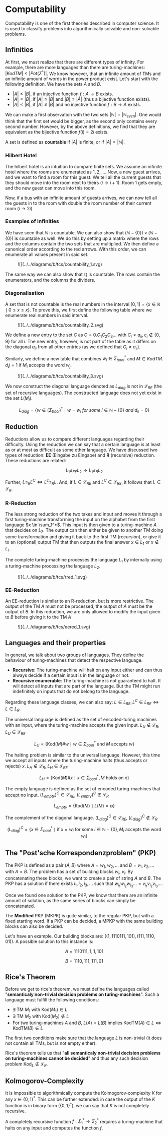 # Computability

Computability is one of the first theories described in computer science. It is used to classify problems into
algorithmically solvable and non-solvable problems.

## Infinities

At first, we must realize that there are different types of infinity. For example, there are more languages than
there are turing-machines: $|KodTM| < |Pot(\Sigma^*)|$. We know however, that an infinite amount of TMs and an infinite
amount of words in the power product exist. Let's start with the following definition. We have the sets $A$ and $B$.

- $|A| \leq |B|$, if an injective function $f: A \to B$ exists.
- $|A| = |B|$, if $|A| \leq |B|$ and $|B| \leq |A|$ (thus a bijective function exists).
- $|A| < |B|$, if $|A| \leq |B|$ and no injective function $f: B \to A$ exists.

We can make a first observation with the two sets $|\mathbb{N}| = |\mathbb{N}_{even}|$. One would think that the first
set would be bigger, as the second only contains every second number. However, by the above definitions, we find that
they are equivalent as the bijective function $f(i)=2i$ exists.

A set is defined as **countable** if $|A|$ is finite, or if $|A| = |\mathbb{N}|$.

### Hilbert Hotel

The hilbert hotel is an intuition to compare finite sets. We assume an infinite hotel where the rooms are enumerated
as $1,2,...$. Now, a new guest arrives, and we want to find a room for this guest. We tell all the current guests that
they should move into the room next to theirs ($i \to i+1$). Room 1 gets empty, and the new guest can move into this
room.

Now, if a bus with an infinite amount of guests arrives, we can now tell all the guests in to the room with double
the room number of their current room ($i \to 2i$).

### Examples of infinities

We have seen that $\mathbb{N}$ is countable. We can also show that $(\mathbb{N} - \{0\}) \times (\mathbb{N} - \{0\})$
is countable as well. We do this by setting up a matrix where the rows and the columns contain the two sets that are
multiplied. We then define a canonical order according to the red arrows. With this order, we can enumerate all values
present in said set.

<figure markdown>
![](../../diagrams/b/tcs/countability_1.svg)
</figure>

The same way we can also show that $\mathbb{Q}$ is countable. The rows contain the enumerators, and the columns the
dividers.

### Diagonalisation

A set that is not countable is the real numbers in the interval $[0,1] = \{x \in \mathbb{R} \mid 0 \leq x \leq x\}$. To
prove this, we first define the following table where we enumerate real numbers in said interval.

<figure markdown>
![](../../diagrams/b/tcs/countability_2.svg)
</figure>

We define a new entry to the set $C$ as $C=0.C_1C_2C_3...$ with $C_i \neq a_{ii}, c_i \notin \{0,9\}$ for all $i$.
The new entry, however, is not part of the table as it differs on the diagonal $a_{ii}$ from all other entries (as
we defined that $C_i \neq a_{ii}$).

Similarly, we define a new table that combines $w_i \in \Sigma^*_{bool}$ and $M \in KodTM$. $d_ij = 1$ if $M_i$
accepts the word $w_j$.

<figure markdown>
![](../../diagrams/b/tcs/countability_3.svg)
</figure>

We now construct the diagonal language denoted as $L_{diag}$ is not in $\mathcal{L}_{RE}$ (the set of recursive
languages). The constructed language does not yet exist in the set $L(M_i)$.

$$
L_{diag} = \{w \in (\Sigma_{bool})^* \mid w = w_i \; for \; some \; i \in \mathbb{N} - \{0\} \; and \; d_{ii} = 0\}
$$

## Reduction

Reductions allow us to compare different languages regarding their difficulty. Using the reduction we can say that a
certain language is at least as or at most as difficult as some other language. We have discussed two types of
reduction: **EE** (Eingabe zu Eingabe) and **R** (recursive) reduction. These reductions are related:

$$
L_1 \leq_{EE} L_2 \Rightarrow L_1 \leq_R L_2
$$

Further, $L \leq_R L^C \Leftrightarrow L^c \leq_R L$. And, if $L \in \mathcal{L}_{RE}$ and $L^C \in \mathcal{L}_{RE}$, 
it follows that $L \in \mathcal{L}_{R}$.

### R-Reduction

The less strong reduction of the two takes and input and moves it through a first turing-machine transforming the input
on the alphabet from the first language $x \in \sum_1^*$. This input is then given to a turing-machine $A$ that decides
on $L_2$. The output can then either be given to another TM doing some transformation and giving it back to the first
TM (recursion), or give it to an (optional) output TM that then outputs the final answer $x \in L_1$ or $x \notin L_1$.

The complete turing-machine processes the language $L_1$ by internally using a turing-machine processing the language
$L_2$.

<figure markdown>
![](../../diagrams/b/tcs/rred_1.svg)
</figure>

### EE-Reduction

An EE-reduction is similar to an R-reduction, but is more restrictive. The output of the TM $A$ must not be processed,
the output of $A$ must be the output of $B$. In this reduction, we are only allowed to modify the input given to $B$
before giving it to the TM $A$

<figure markdown>
![](../../diagrams/b/tcs/eered_1.svg)
</figure>

## Languages and their properties

In general, we talk about two groups of languages. They define the behaviour of turing-machines that detect the
respective language.

- **Recursive**: The turing-machine will halt on any input either and can thus always decide if a certain input is in
  the language or not.
- **Recursive enumerable**: The turing-machine is not guaranteed to halt. It will detect all inputs that are part of
  the language. But the TM might run indefinitely on inputs that do not belong to the language.

Regarding these language classes, we can also say: $L \in L_{RE}, L^C \in L_{RE} \Leftrightarrow L \in L_R$.

The universal language is defined as the set of encoded-turing machines with an input, where the turing-machine accepts
the given input. $L_U \notin \mathcal{L}_{R}$, $L_U \in \mathcal{L}_{RE}$

$$
L_U = \{\text{Kod}(M)\#w \mid w \in \Sigma_{bool}^* \text{ and } M \text{ accepts } w\}
$$

The halting problem is similar to the universal language. However, this time we accept all inputs where the
turing-machine halts (thus accepts or rejects) $x$. $L_H \notin \mathcal{L}_R$, $L_H \in \mathcal{L}_{RE}$

$$
L_H = \{\text{Kod}(M)\#x \mid x \in \Sigma_{bool}^*, M \text{ holds on } x\}
$$

The empty language is defined as the set of encoded turing-machines that accept no input.
$(L_{empty})^C \in \mathcal{L}_{RE}$, $(L_{empty})^C \notin \mathcal{L}_R$

$$
L_{empty} = \{\text{Kod}(M) \mid L(M) = \emptyset\}
$$

The complement of the diagonal language. $(L_{diag})^C \in \mathcal{L}_{RE}$, $(L_{diag})^C \notin \mathcal{L}_{R}$

$$
(L_{diag})^C = \{x \in \Sigma_{bool}^* \mid \text{if } x = w_i \text{ for some } i \in \mathbb{N} - \{0\}, M_i 
\text{ accepts the word } w_i\}
$$

## The "Post'sche Korrespondenzproblem" (PKP)

The PKP is defined as a pair $(A,B)$ where $A=w_1,w_2,...$ and $B=v_1,v_2,...$ with $A=B$. The problem has a set of
building blocks $w_i$, $v_i$. By concatenating these blocks, we want to create a pair of string $A$ and $B$. The PKP
has a solution if there exists $i_1,i_2,i_3,...$ such that $w_{i_1}w_{i_2}w_{i_3}... = v_{i_1}v_{i_2}v_{i_3}...$.

Once we found one solution to the PKP, we know that there are an infinite amount of solution, as the same series of
blocks can simply be concatenated.

The **Modified** PKP (MKPK) is quite similar, to the regular PKP, but with a fixed starting word. If a PKP can be
decided, a MPKP with the same building blocks can also be decided.

Let's have an example. Our building blocks are: $((1,1110111,101),(111,1110,01))$. A possible solution to this
instance is:

$$
A=1110111,1,1,101
$$

$$
B=1110,111,111,01
$$

## Rice's Theorem

Before we get to rice's theorem, we must define the languages called "**semanticaly non-trivial decision problems on
turing-machines**". Such a language must fulfill the following conditions:

- $\exists \text{ TM } M_1 \text{ with Kod}(M_1) \in L$
- $\exists \text{ TM } M_2 \text{ with Kod}(M_2) \notin L$
- For two turing-machines $A$ and $B$, $L(A)=L(B)$ implies $\text{KodTM}(A) \in L \Leftrightarrow \text{KodTM}(B) \in L$

The first two conditions make sure that the language $L$ is non-trivial (it does not contain all TMs, but is not empty
either).

Rice's theorem tells us that "**all semanticaly non-trivial decision problems on turing-machines cannot be decided**" 
and thus any such decision problem $\text{Kod}_L \notin \mathcal{L}_R$.

## Kolmogorov-Complexity

It is impossible to algorithmically compute the Kolmogorov-complexity $K$ for any $x \in \{0,1\}^*$. This can be 
further extended: in case the output of the $K$ function is in binary form ($\{0,1\}^*$), we can say that $K$ is not 
completely recursive. 

A completely recursive function $f: \Sigma_1^* \to \Sigma_2^*$ requires a turing-machine that halts on any input and 
computes the function $f$. 